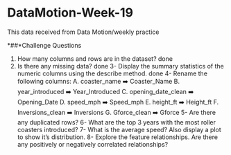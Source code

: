 # DataMotion-Week-19

This data received from Data Motion/weekly practice 

*##*Challenge Questions
1. How many columns and rows are in the dataset? done
2. Is there any missing data? done
3- Display the summary statistics of the numeric columns using the describe method. done
4- Rename the following columns:
A. coaster_name ➡️ Coaster_Name
B. year_introduced ➡️ Year_Introduced
C. opening_date_clean ➡️ Opening_Date
D. speed_mph ➡️ Speed_mph
E. height_ft ➡️ Height_ft
F. Inversions_clean ➡️ Inversions
G. Gforce_clean ➡️ Gforce
5- Are there any duplicated rows?
6- What are the top 3 years with the most roller coasters introduced?
7- What is the average speed? Also display a plot to show it’s distribution.
8- Explore the feature relationships. Are there any positively or negatively correlated relationships?
